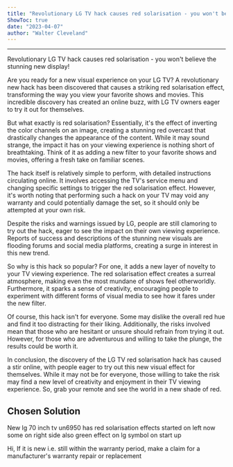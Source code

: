 ```yaml
---
title: "Revolutionary LG TV hack causes red solarisation - you won't believe the stunning new display!"
ShowToc: true 
date: "2023-04-07"
author: "Walter Cleveland"
---
```

*****
Revolutionary LG TV hack causes red solarisation - you won't believe the stunning new display!

Are you ready for a new visual experience on your LG TV? A revolutionary new hack has been discovered that causes a striking red solarisation effect, transforming the way you view your favorite shows and movies. This incredible discovery has created an online buzz, with LG TV owners eager to try it out for themselves.

But what exactly is red solarisation? Essentially, it's the effect of inverting the color channels on an image, creating a stunning red overcast that drastically changes the appearance of the content. While it may sound strange, the impact it has on your viewing experience is nothing short of breathtaking. Think of it as adding a new filter to your favorite shows and movies, offering a fresh take on familiar scenes.

The hack itself is relatively simple to perform, with detailed instructions circulating online. It involves accessing the TV's service menu and changing specific settings to trigger the red solarisation effect. However, it's worth noting that performing such a hack on your TV may void any warranty and could potentially damage the set, so it should only be attempted at your own risk.

Despite the risks and warnings issued by LG, people are still clamoring to try out the hack, eager to see the impact on their own viewing experience. Reports of success and descriptions of the stunning new visuals are flooding forums and social media platforms, creating a surge in interest in this new trend.

So why is this hack so popular? For one, it adds a new layer of novelty to your TV viewing experience. The red solarisation effect creates a surreal atmosphere, making even the most mundane of shows feel otherworldly. Furthermore, it sparks a sense of creativity, encouraging people to experiment with different forms of visual media to see how it fares under the new filter.

Of course, this hack isn't for everyone. Some may dislike the overall red hue and find it too distracting for their liking. Additionally, the risks involved mean that those who are hesitant or unsure should refrain from trying it out. However, for those who are adventurous and willing to take the plunge, the results could be worth it.

In conclusion, the discovery of the LG TV red solarisation hack has caused a stir online, with people eager to try out this new visual effect for themselves. While it may not be for everyone, those willing to take the risk may find a new level of creativity and enjoyment in their TV viewing experience. So, grab your remote and see the world in a new shade of red.


## Chosen Solution
 New lg 70 inch tv un6950 has red solarisation effects started on left now some on right side also green effect on lg symbol on start up

 Hi,
If it is new i.e. still within the warranty period, make a claim for a manufacturer's warranty repair or replacement




